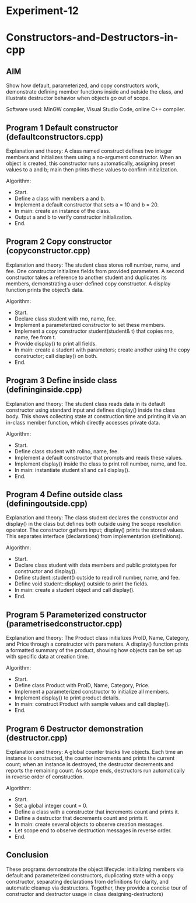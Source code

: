 # Experiment-12

# Constructors-and-Destructors-in-cpp
## AIM
Show how default, parameterized, and copy constructors work, demonstrate defining member functions inside and outside the class, and illustrate destructor behavior when objects go out of scope.

Software used: MinGW compiler, Visual Studio Code, online C++ compiler.

## Program 1 Default constructor (defaultconstructors.cpp)
Explanation and theory: A class named construct defines two integer members and initializes them using a no-argument constructor. When an object is created, this constructor runs automatically, assigning preset values to a and b; main then prints these values to confirm initialization.

Algorithm:
- Start.
- Define a class with members a and b.
- Implement a default constructor that sets a = 10 and b = 20.
- In main: create an instance of the class.
- Output a and b to verify constructor initialization.
- End.

## Program 2 Copy constructor (copyconstructor.cpp)
Explanation and theory: The student class stores roll number, name, and fee. One constructor initializes fields from provided parameters. A second constructor takes a reference to another student and duplicates its members, demonstrating a user-defined copy constructor. A display function prints the object’s data.

Algorithm:
- Start.
- Declare class student with rno, name, fee.
- Implement a parameterized constructor to set these members.
- Implement a copy constructor student(student& t) that copies rno, name, fee from t.
- Provide display() to print all fields.
- In main: create a student with parameters; create another using the copy constructor; call display() on both.
- End.

## Program 3 Define inside class (defininginside.cpp)
Explanation and theory: The student class reads data in its default constructor using standard input and defines display() inside the class body. This shows collecting state at construction time and printing it via an in-class member function, which directly accesses private data.

Algorithm:
- Start.
- Define class student with rollno, name, fee.
- Implement a default constructor that prompts and reads these values.
- Implement display() inside the class to print roll number, name, and fee.
- In main: instantiate student s1 and call display().
- End.

## Program 4 Define outside class (definingoutside.cpp)
Explanation and theory: The class student declares the constructor and display() in the class but defines both outside using the scope resolution operator. The constructor gathers input; display() prints the stored values. This separates interface (declarations) from implementation (definitions).

Algorithm:
- Start.
- Declare class student with data members and public prototypes for constructor and display().
- Define student::student() outside to read roll number, name, and fee.
- Define void student::display() outside to print the fields.
- In main: create a student object and call display().
- End.

## Program 5 Parameterized constructor (parametrisedconstructor.cpp)
Explanation and theory: The Product class initializes ProID, Name, Category, and Price through a constructor with parameters. A display() function prints a formatted summary of the product, showing how objects can be set up with specific data at creation time.

Algorithm:
- Start.
- Define class Product with ProID, Name, Category, Price.
- Implement a parameterized constructor to initialize all members.
- Implement display() to print product details.
- In main: construct Product with sample values and call display().
- End.

## Program 6 Destructor demonstration (destructor.cpp)
Explanation and theory: A global counter tracks live objects. Each time an instance is constructed, the counter increments and prints the current count; when an instance is destroyed, the destructor decrements and reports the remaining count. As scope ends, destructors run automatically in reverse order of construction.

Algorithm:
- Start.
- Set a global integer count = 0.
- Define a class with a constructor that increments count and prints it.
- Define a destructor that decrements count and prints it.
- In main: create several objects to observe creation messages.
- Let scope end to observe destruction messages in reverse order.
- End.

## Conclusion
These programs demonstrate the object lifecycle: initializing members via default and parameterized constructors, duplicating state with a copy constructor, separating declarations from definitions for clarity, and automatic cleanup via destructors. Together, they provide a concise tour of constructor and destructor usage in class designing-destructors)
